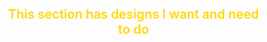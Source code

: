 <h1 style="font-size:25px; font-weight:600; color:#ffd700;text-align:center;">This section has designs I want and need to do</h1>
